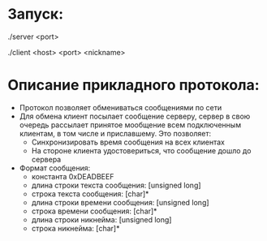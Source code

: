 # Запуск:
./server \<port\>

./client \<host\> \<port\> \<nickname\>

# Описание прикладного протокола:
* Протокол позволяет обмениваться сообщениями по сети 
* Для обмена клиент посылает сообщение серверу, сервер в свою очередь рассылает принятое мообщение всем подключенным клиентам, в том числе и приславшему. Это позволяет: 
  * Синхронизировать время сообщения на всех клиентах
  * На стороне клиента удостовериться, что сообщение дошло до сервера
* Формат сообщения: 
  * константа 0xDEADBEEF
  * длина строки текста сообщения: [unsigned long]
  * строка текста сообщения: [char]*
  * длина строки времени сообщения: [unsigned long]
  * строка времени сообщения: [char]*
  * длина строки никнейма: [unsigned long]
  * строка никнейма: [char]*
